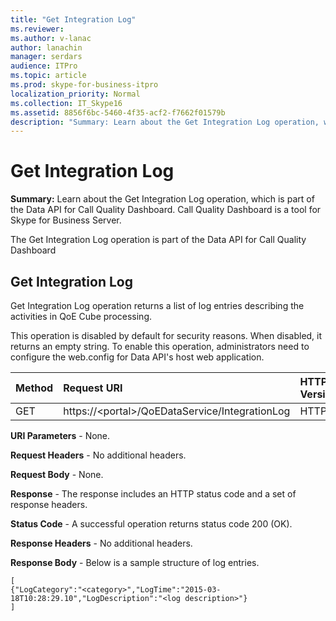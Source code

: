 ```yaml
---
title: "Get Integration Log"
ms.reviewer: 
ms.author: v-lanac
author: lanachin
manager: serdars
audience: ITPro
ms.topic: article
ms.prod: skype-for-business-itpro
localization_priority: Normal
ms.collection: IT_Skype16
ms.assetid: 8856f6bc-5460-4f35-acf2-f7662f01579b
description: "Summary: Learn about the Get Integration Log operation, which is part of the Data API for Call Quality Dashboard. Call Quality Dashboard is a tool for Skype for Business Server."
---
```


# Get Integration Log
 
**Summary:** Learn about the Get Integration Log operation, which is part of the Data API for Call Quality Dashboard. Call Quality Dashboard is a tool for Skype for Business Server.
  
The Get Integration Log operation is part of the Data API for Call Quality Dashboard
  
## Get Integration Log

Get Integration Log operation returns a list of log entries describing the activities in QoE Cube processing.
  
This operation is disabled by default for security reasons. When disabled, it returns an empty string. To enable this operation, administrators need to configure the web.config for Data API's host web application.
  

|Method|**Request URI**|**HTTP Version**|
|:-----|:-----|:-----|
|GET  <br/> |https://\<portal\>/QoEDataService/IntegrationLog  <br/> |HTTP/1.1  <br/> |
   
 **URI Parameters** - None.
  
 **Request Headers** - No additional headers.
  
 **Request Body** - None.
  
 **Response** - The response includes an HTTP status code and a set of response headers.
  
 **Status Code** - A successful operation returns status code 200 (OK).
  
 **Response Headers** - No additional headers.
  
 **Response Body** - Below is a sample structure of log entries.
  
```
[
{"LogCategory":"<category>","LogTime":"2015-03-18T10:28:29.10","LogDescription":"<log description>"}
]
```


